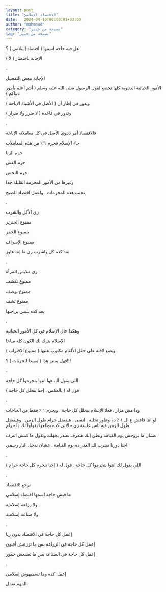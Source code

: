 ```yaml
---
layout: post
title: "الاقتصاد الإسلاميّ"
date:   2024-04-10T00:00:01+03:00
author: "mahmoud"
category: "نصيحة من خبير"
tag: "نصيحة من خبير"
---
```



هل فيه حاجة اسمها ( اقتصاد إسلامي ) ؟

الإجابة باختصار ( لأ )

.

الإجابة ببعض التفصيل

الأمور الحياتية الدنيوية كلها تخضع لقول الرسول صلى الله
عليه وسلم ( أنتم أعلم بأمور دنياكم )

وتدور في إطار أن ( الأصل في الأشياء الإباحة )

وتدور في قاعدة ( لا ضرر ولا ضرار )

.

فالاقتصاد أمر دنيوي الأصل في كل معاملاته الإباحة

جاء الإسلام فحرم ١ ٪ من هذه المعاملات

حرم الربا

حرم الغش

حرم النجش

وغيرها من الأمور المحرمة القليلة جدا

تجنب هذه المحرمات . واعمل اقتصاد للصبح

.

زي الأكل والشرب

ممنوع الخنزير

ممنوع الخمر

ممنوع الإسراف

بعد كده كل واشرب زي ما إنتا عاوز

.

زي ملابس المرأة

ممنوع تكشف

ممنوع توصف

ممنوع تشف

بعد كده تلبس براحتها

.

وهكذا حال الإسلام في كل الأمور الحياتية

الإسلام يترك لك الكون كله مباحا

ويضع لافتة على حقل الألغام مكتوب عليها ( ممنوع
الاقتراب )

فهل يعتبر هذا ( تقييدا للحريات ) ؟!!!

.

اللي يقول لك هوا انتوا بتحرموا كل حاجة

قول له ( بالعكس . إحنا بنحلل كل حاجة )

.

ودا مش هزار . فعلا الإسلام بيحلل كل حاجة . ويحرم ١ ٪ فقط
من الحاجات

لو انتا قافش ع ال ١ ٪ ده وعاوز تحلله . انسى . هيفضل حرام
طول الزمن . وهيفضل طول الزمن فيه ناس غلسة زي حالاتي كده يطلعوا يقولوا لك
دا حرام

عشان ما تروحش يوم القيامة وتظن إنك هتعرف تعتذر بجهلك
وتقول ما كنتش اعرف

احنا دورنا نضرب لك العذر ده يوم القيامة . عشان تدخل
النار رسمي

.

اللي يقول لك انتوا بتحرموا كل حاجة . قول له ( إحنا بنحرم
كل حاجة حرام )

.

نرجع للاقتصاد

ما فيش حاجة اسمها اقتصاد إسلامي

ولا زراعة إسلامية

ولا صناعة إسلامية

.

إعمل كل حاجة في الاقتصاد بدون ربا

إعمل كل حاجة في الزراعة بس ما تزرعش أفيون

إعمل كل حاجة في الصناعة بس ما تصنعش خمور

.

إعمل كده وما تسميهوش إسلامي

المهم تعمل

